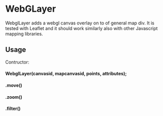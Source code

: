 WebGLayer
==========

WebglLayer adds a webgl canvas overlay on to of general map div. 
It is tested with Leaflet and it should work similarly also with other Javascript mapping libraries.

Usage
-----


Contructor:
#### WebglLayer(canvasid, mapcanvasid, points, attributes);
  
  
#### .move()


#### .zoom()


#### .filter()

